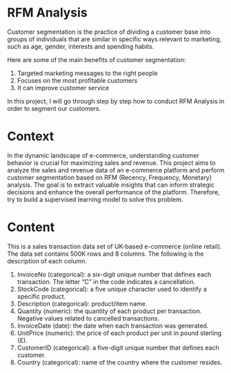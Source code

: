 # RFM Analysis
Customer segmentation is the practice of dividing a customer base into groups of individuals that are similar in specific ways relevant to marketing, such as age, gender, interests and spending habits.

Here are some of the main benefits of customer segmentation:
1. Targeted marketing messages to the right people
2. Focuses on the most profitable customers
3. It can improve customer service
   
In this project, I will go through step by step how to conduct RFM Analysis in order to segment our customers.

# Context
In the dynamic landscape of e-commerce, understanding customer behavior is crucial for maximizing sales and revenue. This project aims to analyze the sales and revenue data of an e-commerce platform and perform customer segmentation based on RFM (Recency, Frequency, Monetary) analysis. The goal is to extract valuable insights that can inform strategic decisions and enhance the overall performance of the platform. Therefore, try to build a supervised learning model to solve this problem.

# Content
This is a sales transaction data set of UK-based e-commerce (online retail). The data set contains 500K rows and 8 columns. The following is the description of each column.

1. InvoiceNo (categorical): a six-digit unique number that defines each transaction. The letter “C” in the code indicates a cancellation.
2. StockCode (categorical): a five unique character used to identify a specific product.
3. Description (categorical): product/item name.
4. Quantity (numeric): the quantity of each product per transaction. Negative values related to cancelled transactions.
5. InvoiceDate (date): the date when each transaction was generated.
6. UnitPrice (numeric): the price of each product per unit in pound sterling (£).
7. CustomerID (categorical): a five-digit unique number that defines each customer.
8. Country (categorical): name of the country where the customer resides.


